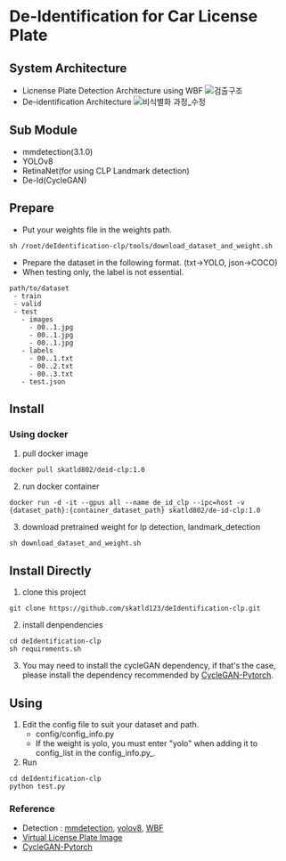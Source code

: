 # De-Identification for Car License Plate
## System Architecture
- Licnense Plate Detection Architecture using WBF
![검출구조](https://github.com/skatld123/deIdentification-clp/assets/79092711/e6a42ecd-d819-4340-ab39-e0b479d07ed9)
- De-identification Architecture
![비식별화 과정_수정](https://github.com/skatld123/deIdentification-clp/assets/79092711/311ff446-a989-4d64-8fb1-20882cea7ed5)

## Sub Module
- mmdetection(3.1.0)
- YOLOv8
- RetinaNet(for using CLP Landmark detection)
- De-Id(CycleGAN)

## Prepare
- Put your weights file in the weights path.
```
sh /root/deIdentification-clp/tools/download_dataset_and_weight.sh
```
- Prepare the dataset in the following format. (txt->YOLO, json->COCO)
- When testing only, the label is not essential.
```
path/to/dataset
 - train
 - valid
 - test
   - images
     - 00..1.jpg
     - 00..1.jpg
     - 00..1.jpg
   - labels
     - 00..1.txt
     - 00..2.txt
     - 00..3.txt
   - test.json
```
## Install
### Using docker 
1. pull docker image
```
docker pull skatld802/deid-clp:1.0
```
2. run docker container
```
docker run -d -it --gpus all --name de_id_clp --ipc=host -v {dataset_path}:{container_dataset_path} skatld802/de-id-clp:1.0
```
3. download pretrained weight for lp detection, landmark_detection
```
sh download_dataset_and_weight.sh
```

## Install Directly
1. clone this project
```
git clone https://github.com/skatld123/deIdentification-clp.git
```
2. install denpendencies
```
cd deIdentification-clp
sh requirements.sh
```
3. You may need to install the cycleGAN dependency, if that's the case, please install the dependency recommended by [CycleGAN-Pytorch](https://github.com/junyanz/pytorch-CycleGAN-and-pix2pix).


## Using
1. Edit the config file to suit your dataset and path.
    - config/config_info.py
    - If the weight is yolo, you must enter "yolo" when adding it to config_list in the config_info.py_.
2. Run
```Shell
cd deIdentification-clp
python test.py
```

### Reference
- Detection : [mmdetection](https://github.com/open-mmlab/mmdetection), [yolov8](https://github.com/ultralytics/ultralytics), [WBF](https://github.com/ZFTurbo/Weighted-Boxes-Fusion)
- [Virtual License Plate Image](https://github.com/Oh-JongJin/Virtual_Number_Plate)
- [CycleGAN-Pytorch](https://github.com/junyanz/pytorch-CycleGAN-and-pix2pix)
